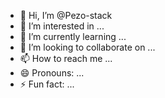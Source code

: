 - 👋 Hi, I’m @Pezo-stack
- 👀 I’m interested in ...
- 🌱 I’m currently learning ...
- 💞️ I’m looking to collaborate on ...
- 📫 How to reach me ...
- 😄 Pronouns: ...
- ⚡ Fun fact: ...

<!---
Pezo-stack/Pezo-stack is a ✨ special ✨ repository because its `README.md` (this file) .
You can click the Preview link to take a look at your changes.
--->
